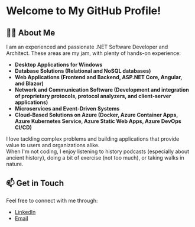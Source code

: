 # Welcome to My GitHub Profile!

## 👩‍💻 About Me
I am an experienced and passionate .NET Software Developer and Architect. These areas are my jam, with plenty of hands-on experience:

- **Desktop Applications for Windows**
- **Database Solutions (Relational and NoSQL databases)**
- **Web Applications (Frontend and Backend, ASP.NET Core, Angular, and Blazor)**
- **Network and Communication Software (Development and integration of proprietary protocols, protocol analyzers, and client-server applications)**
- **Microservices and Event-Driven Systems**
- **Cloud-Based Solutions on Azure (Docker, Azure Container Apps, Azure Kubernetes Service, Azure Static Web Apps, Azure DevOps CI/CD)**

I love tackling complex problems and building applications that provide value to users and organizations alike.  
When I'm not coding, I enjoy listening to history podcasts (especially about ancient history), doing a bit of exercise (not too much), or taking walks in nature.

## 📫 Get in Touch
Feel free to connect with me through:

- [LinkedIn](https://www.linkedin.com/in/jana-schmid)
- [Email](mailto:jdev.five@emailn.de)
